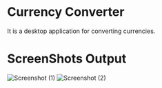 # Currency Converter
  It is a desktop application for converting currencies.
# ScreenShots Output 
![Screenshot (1)](https://user-images.githubusercontent.com/121930123/211268029-14060e7a-c956-48ba-8ff3-3c3c365bbb6e.png)
![Screenshot (2)](https://user-images.githubusercontent.com/121930123/211268063-51624fb2-3ee0-4051-a347-fe38c857f8d9.png)
